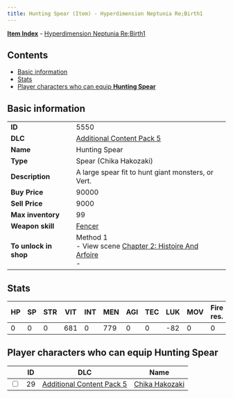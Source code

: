 ```yaml
---
title: Hunting Spear (Item) - Hyperdimension Neptunia Re;Birth1
---
```


[**Item Index**](/neptunia/rb1/item/index.html) - [Hyperdimension Neptunia Re;Birth1](/neptunia/rb1)

## Contents

- [Basic information](#basic-information)
- [Stats](#stats)
- [Player characters who can equip **Hunting Spear**](#player-characters-who-can-equip-hunting-spear)
## Basic information

|   |   |
| -- | -- |
| **ID** | 5550 |
| **DLC** | [Additional Content Pack 5](/neptunia/rb1/dlc/14-pack5.html) |
| **Name** | Hunting Spear |
| **Type** | Spear (Chika Hakozaki) |
| **Description** | A large spear fit to hunt giant monsters, or Vert. |
| **Buy Price** | 90000 |
| **Sell Price** | 9000 |
| **Max inventory** | 99 |
| **Weapon skill** | [Fencer](/neptunia/rb1/skill/14-3602-fencer.html) |
| **To unlock in shop** | Method 1<br />- View scene [Chapter 2: Histoire And Arfoire](/neptunia/rb1/scene/1-201-chapter-2-histoire-and-arfoire.html)<br />-  |


## Stats

| HP | SP | STR | VIT | INT | MEN | AGI | TEC | LUK | MOV | Fire res. | Ice res. | Wind res. | Lightning res. |
| -- | -- | --- | --- | --- | --- | --- | --- | --- | --- | --------- | -------- | --------- | -------------- |
| 0 | 0 | 0 | 681 | 0 | 779 | 0 | 0 | -82 | 0 | 0 | 0 | 0 | 0 |


## Player characters who can equip **Hunting Spear**

|    | ID | DLC | Name |
| -- | -- | --- | ---- |
| <input type="checkbox" id="rb1-player-14-29" class="trackbox" /> | 29 | [Additional Content Pack 5](/neptunia/rb1/dlc/14-pack5.html) | [Chika Hakozaki](/neptunia/rb1/player/14-29-chika-hakozaki.html) |
